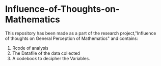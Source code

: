 # Influence-of-Thoughts-on-Mathematics
This repository has been made as a part of the research project,"Influence of thoughts on General Perception of Mathematics" and contains:
1. Rcode of analysis
2. The Datafile of the data collected
3. A codebook to decipher the Variables. 
